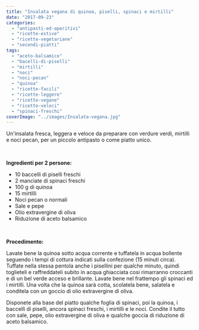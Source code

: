 ```yaml
---
title: "Insalata vegana di quinoa, piselli, spinaci e mirtilli"
date: "2017-09-23"
categories: 
  - "antipasti-ed-aperitivi"
  - "ricette-estive"
  - "ricette-vegetariane"
  - "secondi-piatti"
tags: 
  - "aceto-balsamico"
  - "bacelli-di-piselli"
  - "mirtilli"
  - "noci"
  - "noci-pecan"
  - "quinoa"
  - "ricette-facili"
  - "ricette-leggere"
  - "ricette-vegane"
  - "ricette-veloci"
  - "spinaci-freschi"
coverImage: "../images/Insalata-vegana.jpg"
---
```


Un'insalata fresca, leggera e veloce da preparare con verdure verdi, mirtilli e noci pecan, per un piccolo antipasto o come piatto unico.

 

**Ingredienti per 2 persone:**

- 10 baccelli di piselli freschi
- 2 manciate di spinaci freschi
- 100 g di quinoa
- 15 mirtilli
- Noci pecan o normali
- Sale e pepe
- Olio extravergine di oliva
- Riduzione di aceto balsamico

 

**Procedimento:**

Lavate bene la quinoa sotto acqua corrente e tuffatela in acqua bollente seguendo i tempi di cottura indicati sulla confezione (15 minuti circa). Tuffate nella stessa pentola anche i pisellini per qualche minuto, quindi toglieteli e raffreddateli subito in acqua ghiacciata cosi rimarranno croccanti e di un bel verde acceso e brillante. Lavate bene nel frattempo gli spinaci ed i mirtilli. Una volta che la quinoa sarà cotta, scolatela bene, salatela e conditela con un goccio di olio extravergine di oliva.

Disponete alla base del piatto qualche foglia di spinaci, poi la quinoa, i baccelli di piselli, ancora spinaci freschi, i mirtilli e le noci. Condite il tutto con sale, pepe, olio extravergine di oliva e qualche goccia di riduzione di aceto balsamico.
